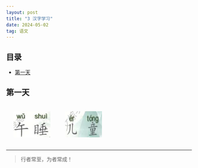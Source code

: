 ```yaml
---
layout: post
title: "3 汉字学习"
date: 2024-05-02
tag: 语文
---
```





## 目录
- [第一天](#content1)   


<!-- ************************************************ -->
## <a id="content1">第一天</a>

<div style="display:flex; flex-direction: row; justify-content: flex-start; flex-wrap:wrap;">
    <img src='/images/hanzi/2.png' style="width:100px; margin:20px;">
    <img src='/images/hanzi/1.png' style="width:100px; margin:20px;">
</div>




----------
>  行者常至，为者常成！


